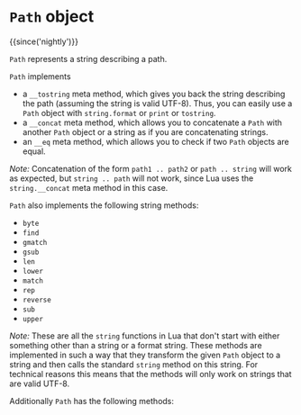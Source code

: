 # `Path` object

{{since('nightly')}}

`Path` represents a string describing a path.

`Path` implements

- a `__tostring` meta method, which gives you back the string
describing the path (assuming the string is valid UTF-8). Thus, you can easily
use a `Path` object with `string.format` or `print` or `tostring`.
- a `__concat` meta method, which allows you to concatenate a `Path` with another
`Path` object or a string as if you are concatenating strings.
- an `__eq` meta method, which allows you to check if two `Path` objects are equal.

*Note:* Concatenation of the form `path1 .. path2` or `path .. string` will work
as expected, but `string .. path` will not work, since Lua uses the `string.__concat`
meta method in this case.

`Path` also implements the following string methods:

- `byte`
- `find`
- `gmatch`
- `gsub`
- `len`
- `lower`
- `match`
- `rep`
- `reverse`
- `sub`
- `upper`

*Note:* These are all the `string` functions in Lua that don't start with either
something other than a string or a format string. These methods are implemented
in such a way that they transform the given `Path` object to a string and then
calls the standard `string` method on this string. For technical reasons this
means that the methods will only work on strings that are valid UTF-8.

Additionally `Path` has the following methods:

